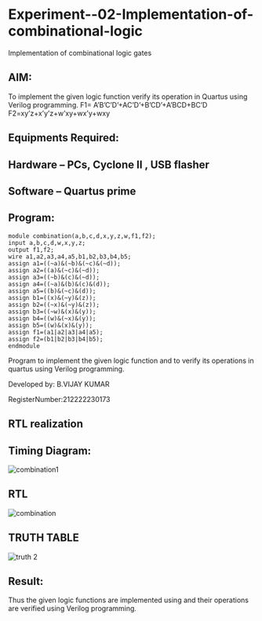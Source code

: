 # Experiment--02-Implementation-of-combinational-logic
Implementation of combinational logic gates
 
## AIM:
To implement the given logic function verify its operation in Quartus using Verilog programming.
 F1= A’B’C’D’+AC’D’+B’CD’+A’BCD+BC’D
F2=xy’z+x’y’z+w’xy+wx’y+wxy
 
 
 
## Equipments Required:
## Hardware – PCs, Cyclone II , USB flasher
## Software – Quartus prime



## Program:
```
module combination(a,b,c,d,x,y,z,w,f1,f2);
input a,b,c,d,w,x,y,z;
output f1,f2;
wire a1,a2,a3,a4,a5,b1,b2,b3,b4,b5;
assign a1=((~a)&(~b)&(~c)&(~d));
assign a2=((a)&(~c)&(~d));
assign a3=((~b)&(c)&(~d));
assign a4=((~a)&(b)&(c)&(d));
assign a5=((b)&(~c)&(d));
assign b1=((x)&(~y)&(z));
assign b2=((~x)&(~y)&(z));
assign b3=((~w)&(x)&(y));
assign b4=((w)&(~x)&(y));
assign b5=((w)&(x)&(y));
assign f1=(a1|a2|a3|a4|a5);
assign f2=(b1|b2|b3|b4|b5);
endmodule
```

Program to implement the given logic function and to verify its operations in quartus using Verilog programming.

Developed by: B.VIJAY KUMAR


RegisterNumber:212222230173 

## RTL realization

## Timing Diagram:
![combination1](https://github.com/VIJAYKUMAR22007124/Experiment--02-Implementation-of-combinational-logic-/assets/119657657/82685b07-fbff-4be5-911d-ae37f88ba5a5)


## RTL
![combination](https://github.com/VIJAYKUMAR22007124/Experiment--02-Implementation-of-combinational-logic-/assets/119657657/dfe6d530-9812-42a1-9668-b3643028b616)

## TRUTH TABLE
![truth 2](https://github.com/VIJAYKUMAR22007124/Experiment--02-Implementation-of-combinational-logic-/assets/119657657/46ee67c5-9d21-4d71-80f1-04a9e048acb0)


## Result:
Thus the given logic functions are implemented using  and their operations are verified using Verilog programming.
